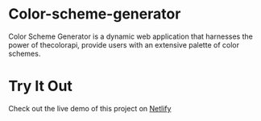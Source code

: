 # Color-scheme-generator

Color Scheme Generator is a dynamic web application that harnesses the power of thecolorapi,
provide users with an extensive palette of color schemes.

# Try It Out
Check out the live demo of this project on [Netlify](https://saad-elm-color-scheme-generator.netlify.app)
